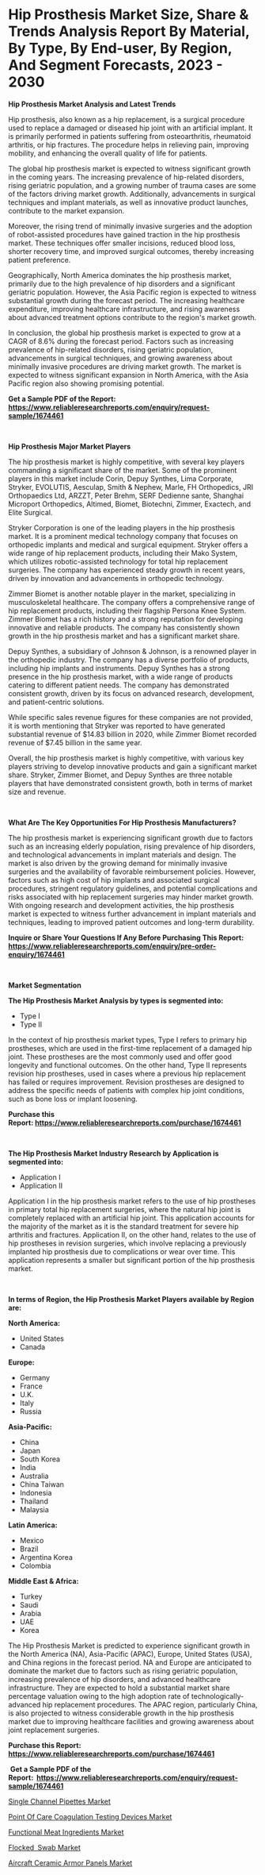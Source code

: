 <p><h1>Hip Prosthesis Market Size, Share & Trends Analysis Report By Material, By Type, By End-user, By Region, And Segment Forecasts, 2023 - 2030</h1></p><p><strong>Hip Prosthesis Market Analysis and Latest Trends</strong></p>
<p><p>Hip prosthesis, also known as a hip replacement, is a surgical procedure used to replace a damaged or diseased hip joint with an artificial implant. It is primarily performed in patients suffering from osteoarthritis, rheumatoid arthritis, or hip fractures. The procedure helps in relieving pain, improving mobility, and enhancing the overall quality of life for patients.</p><p>The global hip prosthesis market is expected to witness significant growth in the coming years. The increasing prevalence of hip-related disorders, rising geriatric population, and a growing number of trauma cases are some of the factors driving market growth. Additionally, advancements in surgical techniques and implant materials, as well as innovative product launches, contribute to the market expansion.</p><p>Moreover, the rising trend of minimally invasive surgeries and the adoption of robot-assisted procedures have gained traction in the hip prosthesis market. These techniques offer smaller incisions, reduced blood loss, shorter recovery time, and improved surgical outcomes, thereby increasing patient preference.</p><p>Geographically, North America dominates the hip prosthesis market, primarily due to the high prevalence of hip disorders and a significant geriatric population. However, the Asia Pacific region is expected to witness substantial growth during the forecast period. The increasing healthcare expenditure, improving healthcare infrastructure, and rising awareness about advanced treatment options contribute to the region's market growth.</p><p>In conclusion, the global hip prosthesis market is expected to grow at a CAGR of 8.6% during the forecast period. Factors such as increasing prevalence of hip-related disorders, rising geriatric population, advancements in surgical techniques, and growing awareness about minimally invasive procedures are driving market growth. The market is expected to witness significant expansion in North America, with the Asia Pacific region also showing promising potential.</p></p>
<p><strong>Get a Sample PDF of the Report:&nbsp; <a href="https://www.reliableresearchreports.com/enquiry/request-sample/1674461">https://www.reliableresearchreports.com/enquiry/request-sample/1674461</a></strong></p>
<p>&nbsp;</p>
<p><strong>Hip Prosthesis Major Market Players</strong></p>
<p><p>The hip prosthesis market is highly competitive, with several key players commanding a significant share of the market. Some of the prominent players in this market include Corin, Depuy Synthes, Lima Corporate, Stryker, EVOLUTIS, Aesculap, Smith & Nephew, Marle, FH Orthopedics, JRI Orthopaedics Ltd, ARZZT, Peter Brehm, SERF Dedienne sante, Shanghai Microport Orthopedics, Altimed, Biomet, Biotechni, Zimmer, Exactech, and Elite Surgical.</p><p>Stryker Corporation is one of the leading players in the hip prosthesis market. It is a prominent medical technology company that focuses on orthopedic implants and medical and surgical equipment. Stryker offers a wide range of hip replacement products, including their Mako System, which utilizes robotic-assisted technology for total hip replacement surgeries. The company has experienced steady growth in recent years, driven by innovation and advancements in orthopedic technology.</p><p>Zimmer Biomet is another notable player in the market, specializing in musculoskeletal healthcare. The company offers a comprehensive range of hip replacement products, including their flagship Persona Knee System. Zimmer Biomet has a rich history and a strong reputation for developing innovative and reliable products. The company has consistently shown growth in the hip prosthesis market and has a significant market share.</p><p>Depuy Synthes, a subsidiary of Johnson & Johnson, is a renowned player in the orthopedic industry. The company has a diverse portfolio of products, including hip implants and instruments. Depuy Synthes has a strong presence in the hip prosthesis market, with a wide range of products catering to different patient needs. The company has demonstrated consistent growth, driven by its focus on advanced research, development, and patient-centric solutions.</p><p>While specific sales revenue figures for these companies are not provided, it is worth mentioning that Stryker was reported to have generated substantial revenue of $14.83 billion in 2020, while Zimmer Biomet recorded revenue of $7.45 billion in the same year.</p><p>Overall, the hip prosthesis market is highly competitive, with various key players striving to develop innovative products and gain a significant market share. Stryker, Zimmer Biomet, and Depuy Synthes are three notable players that have demonstrated consistent growth, both in terms of market size and revenue.</p></p>
<p>&nbsp;</p>
<p><strong>What Are The Key Opportunities For Hip Prosthesis Manufacturers?</strong></p>
<p><p>The hip prosthesis market is experiencing significant growth due to factors such as an increasing elderly population, rising prevalence of hip disorders, and technological advancements in implant materials and design. The market is also driven by the growing demand for minimally invasive surgeries and the availability of favorable reimbursement policies. However, factors such as high cost of hip implants and associated surgical procedures, stringent regulatory guidelines, and potential complications and risks associated with hip replacement surgeries may hinder market growth. With ongoing research and development activities, the hip prosthesis market is expected to witness further advancement in implant materials and techniques, leading to improved patient outcomes and long-term durability.</p></p>
<p><strong>Inquire or Share Your Questions If Any Before Purchasing This Report: <a href="https://www.reliableresearchreports.com/enquiry/pre-order-enquiry/1674461">https://www.reliableresearchreports.com/enquiry/pre-order-enquiry/1674461</a></strong></p>
<p>&nbsp;</p>
<p><strong>Market Segmentation</strong></p>
<p><strong>The Hip Prosthesis Market Analysis by types is segmented into:</strong></p>
<p><ul><li>Type I</li><li>Type II</li></ul></p>
<p><p>In the context of hip prosthesis market types, Type I refers to primary hip prostheses, which are used in the first-time replacement of a damaged hip joint. These prostheses are the most commonly used and offer good longevity and functional outcomes. On the other hand, Type II represents revision hip prostheses, used in cases where a previous hip replacement has failed or requires improvement. Revision prostheses are designed to address the specific needs of patients with complex hip joint conditions, such as bone loss or implant loosening.</p></p>
<p><strong>Purchase this Report:&nbsp;<a href="https://www.reliableresearchreports.com/purchase/1674461">https://www.reliableresearchreports.com/purchase/1674461</a></strong></p>
<p>&nbsp;</p>
<p><strong>The Hip Prosthesis Market Industry Research by Application is segmented into:</strong></p>
<p><ul><li>Application I</li><li>Application II</li></ul></p>
<p><p>Application I in the hip prosthesis market refers to the use of hip prostheses in primary total hip replacement surgeries, where the natural hip joint is completely replaced with an artificial hip joint. This application accounts for the majority of the market as it is the standard treatment for severe hip arthritis and fractures. Application II, on the other hand, relates to the use of hip prostheses in revision surgeries, which involve replacing a previously implanted hip prosthesis due to complications or wear over time. This application represents a smaller but significant portion of the hip prosthesis market.</p></p>
<p>&nbsp;</p>
<p><strong>In terms of Region, the Hip Prosthesis Market Players available by Region are:</strong></p>
<p>
    <p> <strong> North America: </strong>
        <ul>
            <li>United States</li>
            <li>Canada</li>
        </ul>
        </p> 
    <p> <strong> Europe: </strong>
        <ul>
            <li>Germany</li>
            <li>France</li>
            <li>U.K.</li>
            <li>Italy</li>
            <li>Russia</li>
        </ul>
        </p> 
    <p> <strong> Asia-Pacific: </strong>
        <ul>
            <li>China</li>
            <li>Japan</li>
            <li>South Korea</li>
            <li>India</li>
            <li>Australia</li>
            <li>China Taiwan</li>
            <li>Indonesia</li>
            <li>Thailand</li>
            <li>Malaysia</li>
        </ul>
        </p> 
    <p> <strong> Latin America: </strong>
        <ul>
            <li>Mexico</li>
            <li>Brazil</li>
            <li>Argentina Korea</li>
            <li>Colombia</li>
        </ul>
        </p> 
    <p> <strong> Middle East & Africa: </strong>
        <ul>
            <li>Turkey</li>
            <li>Saudi</li>
            <li>Arabia</li>
            <li>UAE</li>
            <li>Korea</li>
        </ul>
    </p>
    </p>
<p><p>The Hip Prosthesis Market is predicted to experience significant growth in the North America (NA), Asia-Pacific (APAC), Europe, United States (USA), and China regions in the forecast period. NA and Europe are anticipated to dominate the market due to factors such as rising geriatric population, increasing prevalence of hip disorders, and advanced healthcare infrastructure. They are expected to hold a substantial market share percentage valuation owing to the high adoption rate of technologically-advanced hip replacement procedures. The APAC region, particularly China, is also projected to witness considerable growth in the hip prosthesis market due to improving healthcare facilities and growing awareness about joint replacement surgeries.</p></p>
<p><strong>Purchase this Report: <a href="https://www.reliableresearchreports.com/purchase/1674461">https://www.reliableresearchreports.com/purchase/1674461</a></strong></p>
<p>&nbsp;<strong>Get a Sample PDF of the Report:&nbsp;&nbsp;<a href="https://www.reliableresearchreports.com/enquiry/request-sample/1674461">https://www.reliableresearchreports.com/enquiry/request-sample/1674461</a></strong></p>
<p><strong></strong></p>
<p><p><a href="https://www.linkedin.com/pulse/single-channel-pipettes-market-insights-players-forecast-tpfpf/">Single Channel Pipettes Market</a></p><p><a href="https://www.linkedin.com/pulse/point-care-coagulation-testing-devices-market-share-amp-27bof/">Point Of Care Coagulation Testing Devices Market</a></p><p><a href="https://medium.com/@stephenarmstrong52/functional-meat-ingredients-market-insight-market-trends-growth-forecasted-from-2023-to-2030-f7b6a74eca22">Functional Meat Ingredients Market</a></p><p><a href="https://github.com/tamvrosiya/Market-Research-Report-List-1/blob/main/flocked-swab-market.md">Flocked Swab Market</a></p><p><a href="https://github.com/dringals/Market-Research-Report-List-1/blob/main/aircraft-ceramic-armor-panels-market.md">Aircraft Ceramic Armor Panels Market</a></p></p>